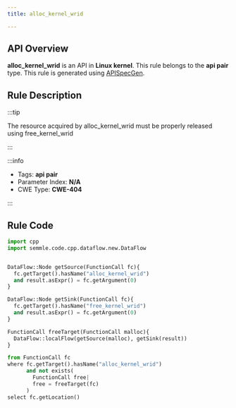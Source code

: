 ```yaml
---
title: alloc_kernel_wrid

---
```



## API Overview
**alloc_kernel_wrid** is an API in **Linux kernel**. This rule belongs to the **api pair** type. This rule is generated using [APISpecGen](../../tools/APISpecGen).
## Rule Description

:::tip

The resource acquired by alloc_kernel_wrid must be properly released using free_kernel_wrid

:::

:::info

- Tags: **api pair**
- Parameter Index: **N/A**
- CWE Type: **CWE-404**

:::

## Rule Code
```python
import cpp
import semmle.code.cpp.dataflow.new.DataFlow


DataFlow::Node getSource(FunctionCall fc){
  fc.getTarget().hasName("alloc_kernel_wrid")
  and result.asExpr() = fc.getArgument(0)
}

DataFlow::Node getSink(FunctionCall fc){
  fc.getTarget().hasName("free_kernel_wrid")
  and result.asExpr() = fc.getArgument(0)
}

FunctionCall freeTarget(FunctionCall malloc){
  DataFlow::localFlow(getSource(malloc), getSink(result))
}

from FunctionCall fc
where fc.getTarget().hasName("alloc_kernel_wrid")
      and not exists(
        FunctionCall free| 
        free = freeTarget(fc)
      )
select fc.getLocation()

    
```